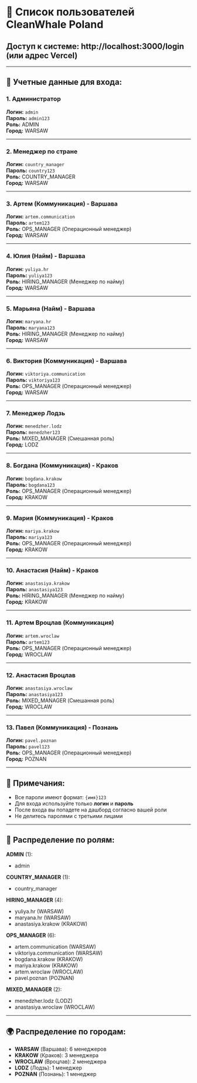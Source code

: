 # 👥 Список пользователей CleanWhale Poland

## Доступ к системе: http://localhost:3000/login (или адрес Vercel)

---

## 🔑 Учетные данные для входа:

### 1. Администратор
**Логин:** `admin`  
**Пароль:** `admin123`  
**Роль:** ADMIN  
**Город:** WARSAW  

---

### 2. Менеджер по стране
**Логин:** `country_manager`  
**Пароль:** `country123`  
**Роль:** COUNTRY_MANAGER  
**Город:** WARSAW  

---

### 3. Артем (Коммуникация) - Варшава
**Логин:** `artem.communication`  
**Пароль:** `artem123`  
**Роль:** OPS_MANAGER (Операционный менеджер)  
**Город:** WARSAW  

---

### 4. Юлия (Найм) - Варшава
**Логин:** `yuliya.hr`  
**Пароль:** `yuliya123`  
**Роль:** HIRING_MANAGER (Менеджер по найму)  
**Город:** WARSAW  

---

### 5. Марьяна (Найм) - Варшава
**Логин:** `maryana.hr`  
**Пароль:** `maryana123`  
**Роль:** HIRING_MANAGER (Менеджер по найму)  
**Город:** WARSAW  

---

### 6. Виктория (Коммуникация) - Варшава
**Логин:** `viktoriya.communication`  
**Пароль:** `viktoriya123`  
**Роль:** OPS_MANAGER (Операционный менеджер)  
**Город:** WARSAW  

---

### 7. Менеджер Лодзь
**Логин:** `menedzher.lodz`  
**Пароль:** `menedzher123`  
**Роль:** MIXED_MANAGER (Смешанная роль)  
**Город:** LODZ  

---

### 8. Богдана (Коммуникация) - Краков
**Логин:** `bogdana.krakow`  
**Пароль:** `bogdana123`  
**Роль:** OPS_MANAGER (Операционный менеджер)  
**Город:** KRAKOW  

---

### 9. Мария (Коммуникация) - Краков
**Логин:** `mariya.krakow`  
**Пароль:** `mariya123`  
**Роль:** OPS_MANAGER (Операционный менеджер)  
**Город:** KRAKOW  

---

### 10. Анастасия (Найм) - Краков
**Логин:** `anastasiya.krakow`  
**Пароль:** `anastasiya123`  
**Роль:** HIRING_MANAGER (Менеджер по найму)  
**Город:** KRAKOW  

---

### 11. Артем Вроцлав (Коммуникация)
**Логин:** `artem.wroclaw`  
**Пароль:** `artem123`  
**Роль:** OPS_MANAGER (Операционный менеджер)  
**Город:** WROCLAW  

---

### 12. Анастасия Вроцлав
**Логин:** `anastasiya.wroclaw`  
**Пароль:** `anastasiya123`  
**Роль:** MIXED_MANAGER (Смешанная роль)  
**Город:** WROCLAW  

---

### 13. Павел (Коммуникация) - Познань
**Логин:** `pavel.poznan`  
**Пароль:** `pavel123`  
**Роль:** OPS_MANAGER (Операционный менеджер)  
**Город:** POZNAN  

---

## 📝 Примечания:

- Все пароли имеют формат: `{имя}123`
- Для входа используйте только **логин** и **пароль**
- После входа вы попадете на дашборд согласно вашей роли
- Не делитесь паролями с третьими лицами

---

## 🏢 Распределение по ролям:

**ADMIN** (1):
- admin

**COUNTRY_MANAGER** (1):
- country_manager

**HIRING_MANAGER** (4):
- yuliya.hr (WARSAW)
- maryana.hr (WARSAW)
- anastasiya.krakow (KRAKOW)

**OPS_MANAGER** (6):
- artem.communication (WARSAW)
- viktoriya.communication (WARSAW)
- bogdana.krakow (KRAKOW)
- mariya.krakow (KRAKOW)
- artem.wroclaw (WROCLAW)
- pavel.poznan (POZNAN)

**MIXED_MANAGER** (2):
- menedzher.lodz (LODZ)
- anastasiya.wroclaw (WROCLAW)

---

## 🌍 Распределение по городам:

- **WARSAW** (Варшава): 6 менеджеров
- **KRAKOW** (Краков): 3 менеджера
- **WROCLAW** (Вроцлав): 2 менеджера
- **LODZ** (Лодзь): 1 менеджер
- **POZNAN** (Познань): 1 менеджер

